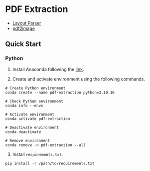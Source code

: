 # PDF Extraction

* [Layout Parser](https://github.com/Layout-Parser/layout-parser?tab=readme-ov-file)
* [pdf2image](https://pypi.org/project/pdf2image/)

## Quick Start

### Python

1. Install Anaconda following the [link](https://docs.anaconda.com/anaconda/install/index.html).

2. Create and activate environment using the following commands.
```
# Create Python environment
conda create --name pdf-extraction python=3.10.10

# Check Python environment
conda info --envs

# Activate environment
conda activate pdf-extraction

# Deactivate environment
conda deactivate

# Remove environment
conda remove -n pdf-extraction --all
```

3. Install `requirements.txt`.
```
pip install -r /path/to/requirements.txt
```
